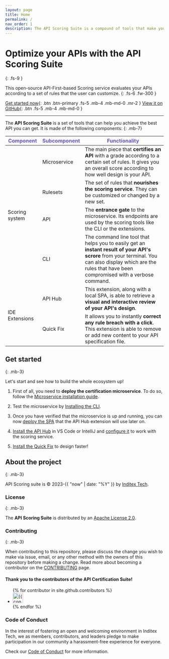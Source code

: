 ```yaml
---
layout: page
title: Home
permalink: /
nav_order: 1
description: The API Scoring Suite is a compound of tools that make your journey of designing an API much more easier.
---
```

<!--
SPDX-FileCopyrightText: 2023 Industria de Diseño Textil S.A. INDITEX

SPDX-License-Identifier: Apache-2.0
-->

# Optimize your APIs with the **API Scoring Suite**
{: .fs-9 }

This open-source API-First-based Scoring service evaluates your APIs according to a set of rules that the user can customize.
{: .fs-6 .fw-300 }

[Get started now](#get-started){: .btn .btn-primary .fs-5 .mb-4 .mb-md-0 .mr-2 }
[View it on GitHub](./github-repositories){: .btn .fs-5 .mb-4 .mb-md-0 }

---

The **API Scoring Suite** is a set of tools that can help you achieve the best API you can get. It is made of the following components:
{: .mb-7}

<table>
  <thead>
    <tr>
      <th style="color:#6852D0;">Component</th>
      <th style="color:#6852D0;">Subcomponent</th>
      <th style="color:#6852D0;">Functionality</th>
    </tr>
  </thead>
  <tbody>
    <tr>
      <td rowspan= "4">Scoring system</td>
      <td>Microservice</td>
      <td>The main piece that <strong>certifies an API</strong> with a grade according to a certain set of rules. It gives you an overall score according to how well design is your API.</td>
    </tr>
    <tr>
      <td>Rulesets</td>
      <td>The set of rules that <strong>nourishes the scoring service</strong>. They can be customized or changed by a new set.</td>
    </tr>
    <tr>
      <td>API</td>
      <td>The <strong>entrance gate</strong> to the microservice. Its endpoints are used by the scoring tools like the CLI or the extensions.</td>
    </tr>
    <tr>
      <td>CLI</td>
      <td>The command line tool that helps you to easily get an <strong>instant result of your API's scrore</strong> from your terminal. You can also display which are the rules that have been compromised with a verbose command.</td>
    </tr>
    <tr>
      <td rowspan= "2">IDE Extensions</td>
      <td>API Hub</td>
      <td>This extension, along with a local SPA, is able to retrieve a <strong>visual and interactive review of your API's design</strong>.</td>
    </tr>
    <tr>
      <td>Quick Fix</td>
      <td>It allows you to instantly <strong>correct any rule breach with a click</strong>. This extension is able to remove or add new content to your API specification file.</td>
    </tr>
  </tbody>

</table>

<!-- ## Demo
{: .mb-3}

{: .warning}
TO DO -->

## Get started
{: .mb-3}

Let's start and see how to build the whole ecosystem up!

1. First of all, you need to **deploy the certification microservice**. To do so, follow the [Microservice installation guide](./scoring-system/microservice/#installation).

2. Test the microservice by [Installing the CLI](./scoring-system/cli/#installation-and-usage).

3. Once you have verified that the microservice is up and running, you can now [deploy the SPA](./ide-extensions/overview/#spa-deployment) that the API Hub extension will use later on.

4. [Install the API Hub](./ide-extensions/overview/#installation) in VS Code or IntelliJ and [configure it](./ide-extensions/api-hub/#settings) to work with the scoring service.

5. [Install the Quick Fix](./ide-extensions/overview/#installation) to design faster!

## About the project
{: .mb-3}

API Scoring suite is &copy; 2023-{{ "now" | date: "%Y" }} by [Inditex Tech](https://github.com/InditexTech).

### License
{: .mb-3}

The **API Scoring Suite** is distributed by an [Apache License 2.0](https://github.com/InditexTech/api-scoring-engine/blob/main/LICENSE).

### Contributing
{: .mb-3}

When contributing to this repository, please discuss the change you wish to make via issue,
email, or any other method with the owners of this repository before making a change. Read more about becoming a contributor on the [CONTRIBUTING](./CONTRIBUTING/) page.

#### Thank you to the contributors of the API Certification Suite!

<ul class="list-style-none">
{% for contributor in site.github.contributors %}
  <li class="d-inline-block mr-1">
     <a href="{{ contributor.html_url }}"><img src="{{ contributor.avatar_url }}" width="32" height="32" alt="{{ contributor.login }}"></a>
  </li>
{% endfor %}
</ul>

### Code of Conduct

In the interest of fostering an open and welcoming environment in Inditex Tech, we as members, contributors, and leaders pledge to make participation in our
community a harassment-free experience for everyone.

Check our [Code of Conduct](./CODE_OF_CONDUCT/) for more information.
